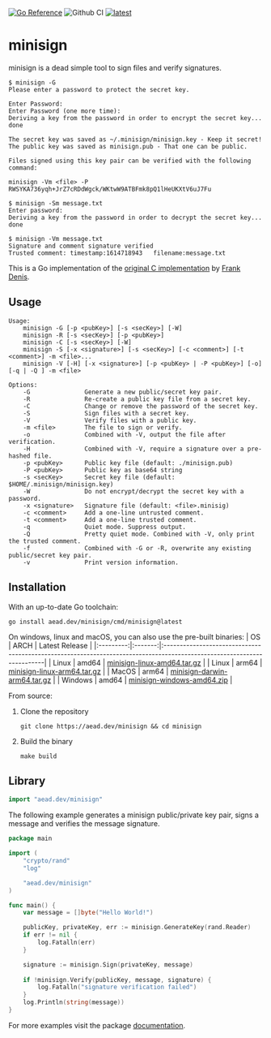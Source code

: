 [![Go Reference](https://pkg.go.dev/badge/aead.dev/minisign.svg)](https://pkg.go.dev/aead.dev/minisign)
![Github CI](https://github.com/aead/minisign/actions/workflows/go.yml/badge.svg?branch=main)
[![latest](https://badgen.net/github/tag/aead/minisign)](https://github.com/aead/minisign/releases/latest)

# minisign

minisign is a dead simple tool to sign files and verify signatures.

```
$ minisign -G                                                                                  
Please enter a password to protect the secret key.

Enter Password: 
Enter Password (one more time): 
Deriving a key from the password in order to encrypt the secret key... done

The secret key was saved as ~/.minisign/minisign.key - Keep it secret!
The public key was saved as minisign.pub - That one can be public.

Files signed using this key pair can be verified with the following command:

minisign -Vm <file> -P RWSYKA736yqh+JrZ7cRDdWgck/WKtwW9ATBFmk8pQ1lHeUKXtV6uJ7Fu
```
```
$ minisign -Sm message.txt
Enter password: 
Deriving a key from the password in order to decrypt the secret key... done
```
```
$ minisign -Vm message.txt
Signature and comment signature verified
Trusted comment: timestamp:1614718943	filename:message.txt
```

This is a Go implementation of the [original C implementation](https://github.com/jedisct1/minisign) by [Frank Denis](https://github.com/jedisct1).

## Usage

```
Usage:
    minisign -G [-p <pubKey>] [-s <secKey>] [-W]
    minisign -R [-s <secKey>] [-p <pubKey>]
    minisign -C [-s <secKey>] [-W]
    minisign -S [-x <signature>] [-s <secKey>] [-c <comment>] [-t <comment>] -m <file>...
    minisign -V [-H] [-x <signature>] [-p <pubKey> | -P <pubKey>] [-o] [-q | -Q ] -m <file>

Options:
    -G               Generate a new public/secret key pair.
    -R               Re-create a public key file from a secret key.
    -C               Change or remove the password of the secret key.
    -S               Sign files with a secret key.
    -V               Verify files with a public key.
    -m <file>        The file to sign or verify.
    -o               Combined with -V, output the file after verification.
    -H               Combined with -V, require a signature over a pre-hashed file.
    -p <pubKey>      Public key file (default: ./minisign.pub)
    -P <pubKey>      Public key as base64 string
    -s <secKey>      Secret key file (default: $HOME/.minisign/minisign.key)
    -W               Do not encrypt/decrypt the secret key with a password.
    -x <signature>   Signature file (default: <file>.minisig)
    -c <comment>     Add a one-line untrusted comment.
    -t <comment>     Add a one-line trusted comment.
    -q               Quiet mode. Suppress output.
    -Q               Pretty quiet mode. Combined with -V, only print the trusted comment.
    -f               Combined with -G or -R, overwrite any existing public/secret key pair.
    -v               Print version information.
```

## Installation

With an up-to-date Go toolchain:
```
go install aead.dev/minisign/cmd/minisign@latest
```

On windows, linux and macOS, you can also use the pre-built binaries:
| OS        | ARCH    | Latest Release                                                                                                         |
|:---------:|:-------:|:-----------------------------------------------------------------------------------------------------------------------|
| Linux     | amd64   | [minisign-linux-amd64.tar.gz](https://github.com/aead/minisign/releases/download/v0.3.0/minisign-linux-amd64.tar.gz)   |
| Linux     | arm64   | [minisign-linux-arm64.tar.gz](https://github.com/aead/minisign/releases/download/v0.3.0/minisign-linux-arm64.tar.gz)   |
| MacOS     | arm64   | [minisign-darwin-arm64.tar.gz](https://github.com/aead/minisign/releases/download/v0.3.0/minisign-darwin-arm64.tar.gz) |
| Windows   | amd64   | [minisign-windows-amd64.zip](https://github.com/aead/minisign/releases/download/v0.3.0/minisign-windows-amd64.zip)     |

From source:
1. Clone the repository
   ```
   git clone https://aead.dev/minisign && cd minisign
   ```
2. Build the binary
   ```
   make build
   ```

## Library

```Go
import "aead.dev/minisign" 
```

The following example generates a minisign public/private key pair, signs a message and verifies the message signature.

```Go
package main

import (
	"crypto/rand"
	"log"

	"aead.dev/minisign"
)

func main() {
	var message = []byte("Hello World!")

	publicKey, privateKey, err := minisign.GenerateKey(rand.Reader)
	if err != nil {
		log.Fatalln(err)
	}

	signature := minisign.Sign(privateKey, message)
	
	if !minisign.Verify(publicKey, message, signature) {
		log.Fatalln("signature verification failed")
	}
	log.Println(string(message))
}
```
For more examples visit the package [documentation](https://pkg.go.dev/aead.dev/minisign).
